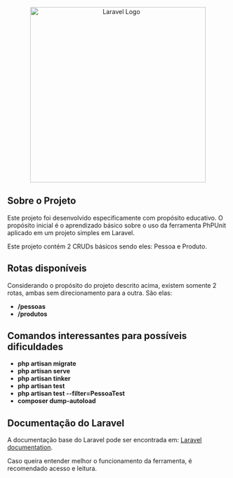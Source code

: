 <p align="center"><a href="https://laravel.com" target="_blank"><img src="https://raw.githubusercontent.com/laravel/art/master/logo-lockup/5%20SVG/2%20CMYK/1%20Full%20Color/laravel-logolockup-cmyk-red.svg" width="400" alt="Laravel Logo"></a></p>

## Sobre o Projeto

Este projeto foi desenvolvido especificamente com propósito educativo.
O propósito inicial é o aprendizado básico sobre o uso da ferramenta PhPUnit aplicado em um projeto simples em Laravel.

Este projeto contém 2 CRUDs básicos sendo eles: Pessoa e Produto.

## Rotas disponíveis

Considerando o propósito do projeto descrito acima, existem somente 2 rotas, ambas sem direcionamento para a outra. São elas:

- **/pessoas**
- **/produtos**

## Comandos interessantes para possíveis dificuldades

- **php artisan migrate**
- **php artisan serve**
- **php artisan tinker**
- **php artisan test**
- **php artisan test --filter=PessoaTest**
- **composer dump-autoload**

## Documentação do Laravel

A documentação base do Laravel pode ser encontrada em: [Laravel documentation](https://laravel.com/docs/contributions).

Caso queira entender melhor o funcionamento da ferramenta, é recomendado acesso e leitura.
